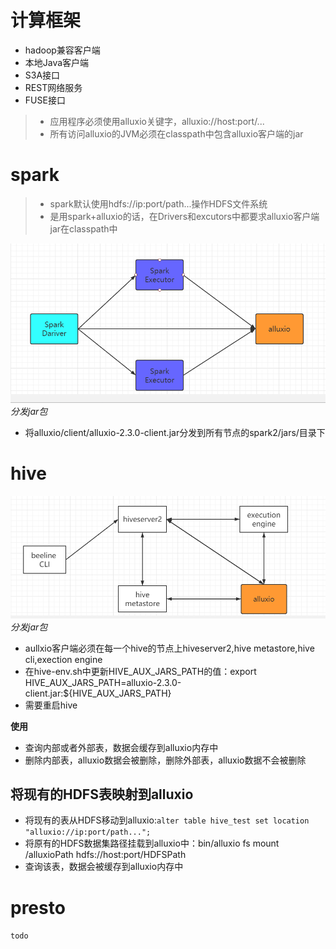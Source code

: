 # 计算框架
* hadoop兼容客户端
* 本地Java客户端
* S3A接口
* REST网络服务
* FUSE接口
> * 应用程序必须使用alluxio关键字，alluxio://host:port/...
> * 所有访问alluxio的JVM必须在classpath中包含alluxio客户端的jar

# spark
> * spark默认使用hdfs://ip:port/path...操作HDFS文件系统
> * 是用spark+alluxio的话，在Drivers和excutors中都要求alluxio客户端jar在classpath中

![example](picture/16.png)
*分发jar包*
* 将alluxio/client/alluxio-2.3.0-client.jar分发到所有节点的spark2/jars/目录下
# hive
![example](picture/17.png)
*分发jar包*
* aullxio客户端必须在每一个hive的节点上hiveserver2,hive metastore,hive cli,exection engine
* 在hive-env.sh中更新HIVE_AUX_JARS_PATH的值：export HIVE_AUX_JARS_PATH=alluxio-2.3.0-client.jar:${HIVE_AUX_JARS_PATH}
* 需要重启hive

**使用**
* 查询内部或者外部表，数据会缓存到alluxio内存中
* 删除内部表，alluxio数据会被删除，删除外部表，alluxio数据不会被删除
## 将现有的HDFS表映射到alluxio
* 将现有的表从HDFS移动到alluxio:`alter table hive_test set location "alluxio://ip:port/path...";`
* 将原有的HDFS数据集路径挂载到alluxio中：bin/alluxio fs mount /alluxioPath hdfs://host:port/HDFSPath
* 查询该表，数据会被缓存到alluxio内存中
# presto
`todo`